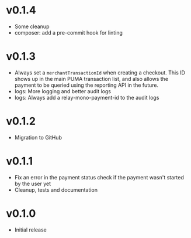 # v0.1.4

* Some cleanup
* composer: add a pre-commit hook for linting

# v0.1.3

* Always set a `merchantTransactionId` when creating a checkout. This ID shows up in the main PUMA transaction list, and also allows the payment to be queried using the reporting API in the future.
* logs: More logging and better audit logs
* logs: Always add a relay-mono-payment-id to the audit logs

# v0.1.2

* Migration to GitHub

# v0.1.1

* Fix an error in the payment status check if the payment wasn't started by the user yet
* Cleanup, tests and documentation

# v0.1.0

* Initial release
